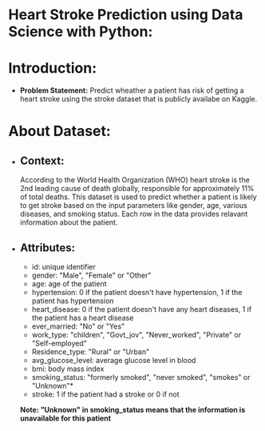 # Heart Stroke Prediction using Data Science with Python:

# Introduction:
  * **Problem Statement:** Predict wheather a patient has risk of getting a heart stroke using the stroke dataset that is publicly availabe on Kaggle.
# About Dataset:
* ## Context:
  According to the World Health Organization (WHO) heart stroke is the 2nd leading cause of death globally, responsible for approximately 11% of total deaths.
This dataset is used to predict whether a patient is likely to get stroke based on the input parameters like gender, age, various diseases, and smoking status. Each row in the data provides relavant information about the patient.
* ## Attributes:
  - id: unique identifier
  - gender: "Male", "Female" or "Other"
  - age: age of the patient
  - hypertension: 0 if the patient doesn't have hypertension, 1 if the patient has hypertension
  - heart_disease: 0 if the patient doesn't have any heart diseases, 1 if the patient has a heart disease
  - ever_married: "No" or "Yes"
  - work_type: "children", "Govt_jov", "Never_worked", "Private" or "Self-employed"
  - Residence_type: "Rural" or "Urban"
  - avg_glucose_level: average glucose level in blood
  - bmi: body mass index
  - smoking_status: "formerly smoked", "never smoked", "smokes" or "Unknown"*
  - stroke: 1 if the patient had a stroke or 0 if not
  
  **Note: "Unknown" in smoking_status means that the information is unavailable for this patient**
